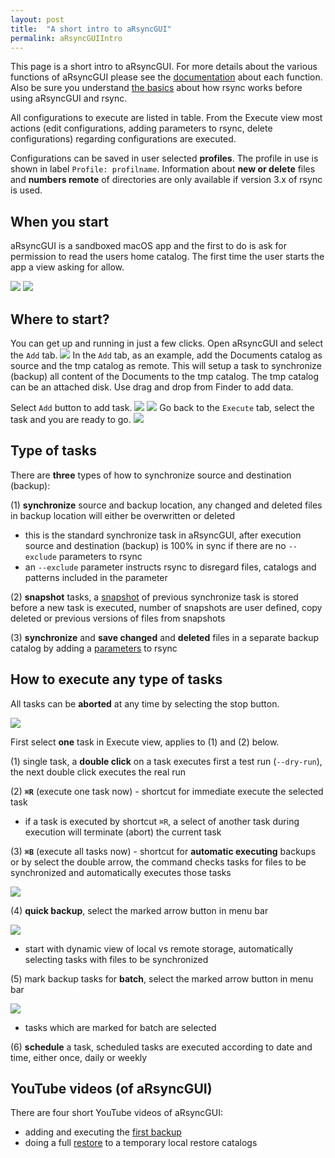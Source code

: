 ```yaml
---
layout: post
title:  "A short intro to aRsyncGUI"
permalink: aRsyncGUIIntro
---
```

This page is a short intro to aRsyncGUI. For more details about the various functions of aRsyncGUI please see the [documentation](/AboutaRsyncGUI) about each function. Also be sure you understand  [the basics](/HowtoUseaRsyncGUI)  about how rsync works before using aRsyncGUI and rsync.

All configurations to execute are listed in table. From the Execute view most actions (edit configurations, adding parameters to rsync, delete configurations) regarding configurations are executed.

Configurations can be saved in user selected **profiles**. The profile in use is shown in label `Profile: profilname`. Information about **new or delete** files and **numbers remote** of directories are only available if version 3.x of rsync is used.

## When you start

aRsyncGUI is a sandboxed macOS app and the first to do is ask for permission to read the users home catalog. The first time the user starts the app a view asking for allow.

![](/images/aRsyncGUI/master/aRsyncGUIIntro/allow.png)
![](/images/aRsyncGUI/master/aRsyncGUIIntro/main5.png)

## Where to start?

You can get up and running in just a few clicks. Open aRsyncGUI and select the `Add` tab.
![](/images/aRsyncGUI/master/aRsyncGUIIntro/main1.png)
In the `Add` tab, as an example, add the Documents catalog as source and the tmp catalog as remote. This will setup a task to synchronize (backup) all content of the Documents to the tmp catalog. The tmp catalog can be an attached disk. Use drag and drop from Finder to add data.

Select `Add` button to add task.
![](/images/aRsyncGUI/master/aRsyncGUIIntro/main2.png)
![](/images/aRsyncGUI/master/aRsyncGUIIntro/main3.png)
Go back to the `Execute` tab, select the task and you are ready to go.
![](/images/aRsyncGUI/master/aRsyncGUIIntro/main4.png)

## Type of tasks

There are **three** types of how to synchronize source and destination (backup):

(1) **synchronize** source and backup location, any changed and deleted files in backup location will either be overwritten or deleted
  - this is the standard synchronize task in aRsyncGUI, after execution source and destination (backup) is 100% in sync if there are no `--exclude` parameters to rsync
  - an `--exclude` parameter instructs rsync to disregard files, catalogs and patterns included in the parameter

(2) **snapshot**  tasks, a [snapshot](/Snapshots) of previous synchronize task is stored before a new task is executed, number of snapshots are user defined, copy deleted or previous versions of files from snapshots

(3) **synchronize** and **save changed** and **deleted** files in a separate backup catalog by adding a [parameters](/Parameters) to rsync

## How to execute any type of tasks

All tasks can be **aborted** at any time by selecting the stop button.

![](/images/aRsyncGUI/master/aRsyncGUIIntro/menu1.png)

First select **one** task in Execute view, applies to (1) and (2) below.

(1) single task, a **double click** on a task executes first a test run (`--dry-run`), the next double click executes the real run

(2) **`⌘R`** (execute one task now) - shortcut for immediate execute the selected task
- if a task is executed by shortcut `⌘R`, a select of another task during execution will terminate (abort) the current task

(3) **`⌘B`** (execute all tasks now) - shortcut for **automatic executing** backups or by select the double arrow, the command checks tasks for files to be synchronized and automatically executes those tasks

![](/images/aRsyncGUI/master/aRsyncGUIIntro/menu4.png)

(4) **quick backup**, select the marked arrow button in menu bar

![](/images/aRsyncGUI/master/aRsyncGUIIntro/menu2.png)

- start with dynamic view of local vs remote storage, automatically selecting tasks with files to be synchronized

(5) mark backup tasks for **batch**, select the marked arrow button in menu bar

![](/images/aRsyncGUI/master/aRsyncGUIIntro/menu3.png)

- tasks which are marked for batch are selected

(6) **schedule** a task, scheduled tasks are executed according to date and time, either once, daily or weekly

## YouTube videos (of aRsyncGUI)

There are four short YouTube videos of aRsyncGUI:

- adding and executing the [first backup](https://youtu.be/8oe1lKgiDx8)
- doing a full [restore](https://youtu.be/-R6n_8fl6Ls) to a temporary local restore catalogs
